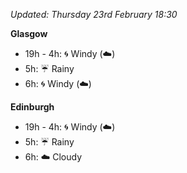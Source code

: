 *Updated: Thursday 23rd February 18:30*

**Glasgow**

* 19h - 4h: :cyclone: Windy (:cloud:)
* 5h: :umbrella: Rainy
* 6h: :cyclone: Windy (:cloud:)

**Edinburgh**

* 19h - 4h: :cyclone: Windy (:cloud:)
* 5h: :umbrella: Rainy
* 6h: :cloud: Cloudy
